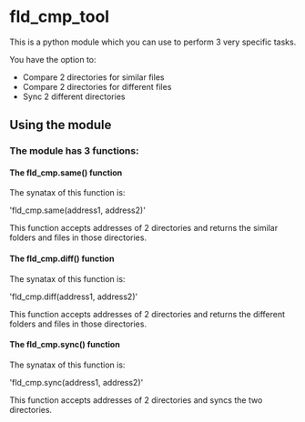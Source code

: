 # fld_cmp_tool

This is a python module which you can use to perform 3 very specific tasks.

You have the option to:

* Compare 2 directories for similar files
* Compare 2 directories for different files
* Sync 2 different directories

## Using the module

### The module has 3 functions:


#### The fld_cmp.same() function

The synatax of this function is:

'fld_cmp.same(address1, address2)'

This function accepts addresses of 2 directories and returns the similar folders and files in those directories.

#### The fld_cmp.diff() function

The synatax of this function is:

'fld_cmp.diff(address1, address2)'

This function accepts addresses of 2 directories and returns the different folders and files in those directories.

#### The fld_cmp.sync() function

The synatax of this function is:

'fld_cmp.sync(address1, address2)'

This function accepts addresses of 2 directories and syncs the two directories.